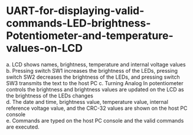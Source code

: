 # UART-for-displaying-valid-commands-LED-brightness-Potentiometer-and-temperature-values-on-LCD
a. LCD shows names, brightness, temperature and internal voltage values  
b. Pressing switch SW1 increases the brightness of the LEDs, pressing switch SW2  decreases the brightness of the LEDs, and pressing switch SW3 transmits the  text to the host PC 
c. Turning Analog In potentiometer controls the brightness and brightness values  are updated on the LCD as the brightness of the LEDs changes  
d. The date and time, brightness value, temperature value, internal reference  voltage value, and the CRC-32 values are shown on the host PC console  
e. Commands are typed on the host PC console and the valid commands are  executed.
